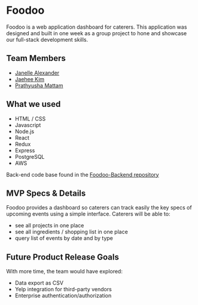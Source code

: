 # Foodoo

Foodoo is a web application dashboard for caterers. This application was designed and built in one week as a group project to hone and showcase our full-stack development skills.

## Team Members

  * [Janelle Alexander](https://github.com/janelleany)
  * [Jaehee Kim](https://github.com/jaeheekim051510)
  * [Prathyusha Mattam](https://github.com/pmattam)

## What we used

  * HTML / CSS
  * Javascript
  * Node.js
  * React
  * Redux
  * Express
  * PostgreSQL
  * AWS
  
Back-end code base found in the [Foodoo-Backend repository](https://github.com/pmattam/Foodoo-Backend)

## MVP Specs & Details


Foodoo provides a dashboard so caterers can track easily the key specs of upcoming events using a simple interface.
Caterers will be able to:
  * see all projects in one place
  * see all ingredients / shopping list in one place
  * query list of events by date and by type

## Future Product Release Goals


With more time, the team would have explored:
  * Data export as CSV
  * Yelp integration for third-party vendors
  * Enterprise authentication/authorization
